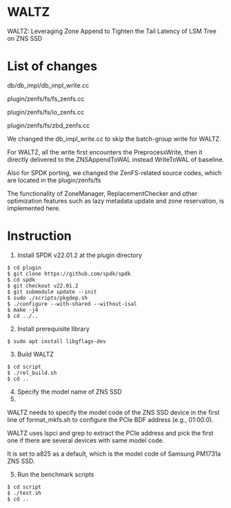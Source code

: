 # WALTZ

WALTZ: Leveraging Zone Append to Tighten the Tail Latency of LSM Tree on ZNS SSD

# List of changes

db/db\_impl/db\_impl\_write.cc

plugin/zenfs/fs/fs\_zenfs.cc

plugin/zenfs/fs/io\_zenfs.cc

plugin/zenfs/fs/zbd\_zenfs.cc


We changed the db\_impl\_write.cc to skip the batch-group write for WALTZ.

For WALTZ, all the write first encounters the PreprocessWrite, then it directly delivered to the ZNSAppendToWAL instead WriteToWAL of baseline.

Also for SPDK porting, we changed the ZenFS-related source codes, which are located in the plugin/zenfs/fs

The functionality of ZoneManager, ReplacementChecker and other optimization features such as lazy metadata update and zone reservation, is implemented here.

# Instruction

1. Install SPDK v22.01.2 at the plugin directory

```shell
$ cd plugin
$ git clone https://github.com/spdk/spdk
$ cd spdk
$ git checkout v22.01.2
$ git submodule update --init
$ sudo ./scripts/pkgdep.sh
$ ./configure --with-shared --without-isal
$ make -j4
$ cd ../..
```

2. Install prerequisite library

```shell
$ sudo apt install libgflags-dev
```

3. Build WALTZ

``` shell
$ cd script
$ ./rel_build.sh
$ cd ..
```

4. Specify the model name of ZNS SSD
5. 
WALTZ needs to specify the model code of the ZNS SSD device in the first line of format\_mkfs.sh to configure the PCIe BDF address (e.g., 01:00.0).

WALTZ uses lspci and grep to extract the PCIe address and pick the first one if there are several devices with same model code.

It is set to a825 as a default, which is the model code of Samsung PM1731a ZNS SSD.

5. Run the benchmark scripts
``` shell
$ cd script
$ ./test.sh
$ cd ..
```
